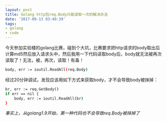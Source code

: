 ```yaml
---
layout: post
title: Golang http包req.Body只能读取一次的解决办法
date: '2017-09-13 03:40:39'
tags:
- golang
- code
---
```


今天参加实验楼的golang比赛，碰到个大坑，比赛要求把http请求的body取出后计算md5然后放入请求头中，然后我用一下代码读取body后，body就无法被再次读取了！无法，被，再次，读取！有毒！
``` bash
body, err := ioutil.ReadAll(req.Body)
```

经过20分钟调试，发现应该用如下方式来获取body，才不会导致body被抹掉：
``` bash
br, err := req.GetBody()
if err == nil {
	body, err := ioutil.ReadAll(br)
}
```

*事实上，从golang1.9开始，第一种代码也不会导致req.Body被抹掉了*